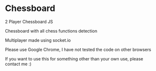 # Chessboard
2 Player Chessboard JS

Chessboard with all chess functions detection

Multiplayer made using socket.io

Please use Google Chrome, I have not tested the code on other browsers

If you want to use this for something other than your own use, please contact me :)
